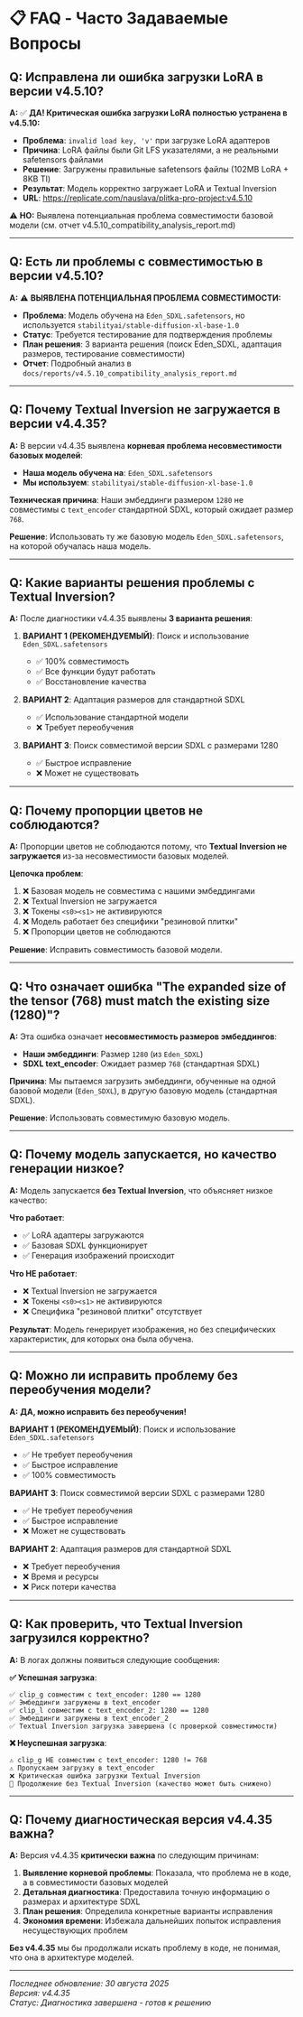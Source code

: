 # 📋 FAQ - Часто Задаваемые Вопросы

## **Q: Исправлена ли ошибка загрузки LoRA в версии v4.5.10?**

**A:** ✅ **ДА! Критическая ошибка загрузки LoRA полностью устранена в v4.5.10:**

- **Проблема**: `invalid load key, 'v'` при загрузке LoRA адаптеров
- **Причина**: LoRA файлы были Git LFS указателями, а не реальными safetensors файлами
- **Решение**: Загружены правильные safetensors файлы (102MB LoRA + 8KB TI)
- **Результат**: Модель корректно загружает LoRA и Textual Inversion
- **URL**: https://replicate.com/nauslava/plitka-pro-project:v4.5.10

⚠️ **НО:** Выявлена потенциальная проблема совместимости базовой модели (см. отчет v4.5.10_compatibility_analysis_report.md)

---

## **Q: Есть ли проблемы с совместимостью в версии v4.5.10?**

**A:** ⚠️ **ВЫЯВЛЕНА ПОТЕНЦИАЛЬНАЯ ПРОБЛЕМА СОВМЕСТИМОСТИ:**

- **Проблема**: Модель обучена на `Eden_SDXL.safetensors`, но используется `stabilityai/stable-diffusion-xl-base-1.0`
- **Статус**: Требуется тестирование для подтверждения проблемы
- **План решения**: 3 варианта решения (поиск Eden_SDXL, адаптация размеров, тестирование совместимости)
- **Отчет**: Подробный анализ в `docs/reports/v4.5.10_compatibility_analysis_report.md`

---

## **Q: Почему Textual Inversion не загружается в версии v4.4.35?**

**A:** В версии v4.4.35 выявлена **корневая проблема несовместимости базовых моделей**:

- **Наша модель обучена на**: `Eden_SDXL.safetensors`
- **Мы используем**: `stabilityai/stable-diffusion-xl-base-1.0`

**Техническая причина**: Наши эмбеддинги размером `1280` не совместимы с `text_encoder` стандартной SDXL, который ожидает размер `768`.

**Решение**: Использовать ту же базовую модель `Eden_SDXL.safetensors`, на которой обучалась наша модель.

---

## **Q: Какие варианты решения проблемы с Textual Inversion?**

**A:** После диагностики v4.4.35 выявлены **3 варианта решения**:

1. **ВАРИАНТ 1 (РЕКОМЕНДУЕМЫЙ)**: Поиск и использование `Eden_SDXL.safetensors`
   - ✅ 100% совместимость
   - ✅ Все функции будут работать
   - ✅ Восстановление качества

2. **ВАРИАНТ 2**: Адаптация размеров для стандартной SDXL
   - ✅ Использование стандартной модели
   - ❌ Требует переобучения

3. **ВАРИАНТ 3**: Поиск совместимой версии SDXL с размерами 1280
   - ✅ Быстрое исправление
   - ❌ Может не существовать

---

## **Q: Почему пропорции цветов не соблюдаются?**

**A:** Пропорции цветов не соблюдаются потому, что **Textual Inversion не загружается** из-за несовместимости базовых моделей.

**Цепочка проблем**:
1. ❌ Базовая модель не совместима с нашими эмбеддингами
2. ❌ Textual Inversion не загружается
3. ❌ Токены `<s0><s1>` не активируются
4. ❌ Модель работает без специфики "резиновой плитки"
5. ❌ Пропорции цветов не соблюдаются

**Решение**: Исправить совместимость базовой модели.

---

## **Q: Что означает ошибка "The expanded size of the tensor (768) must match the existing size (1280)"?**

**A:** Эта ошибка означает **несовместимость размеров эмбеддингов**:

- **Наши эмбеддинги**: Размер `1280` (из `Eden_SDXL`)
- **SDXL text_encoder**: Ожидает размер `768` (стандартная SDXL)

**Причина**: Мы пытаемся загрузить эмбеддинги, обученные на одной базовой модели (`Eden_SDXL`), в другую базовую модель (стандартная SDXL).

**Решение**: Использовать совместимую базовую модель.

---

## **Q: Почему модель запускается, но качество генерации низкое?**

**A:** Модель запускается **без Textual Inversion**, что объясняет низкое качество:

**Что работает**:
- ✅ LoRA адаптеры загружаются
- ✅ Базовая SDXL функционирует
- ✅ Генерация изображений происходит

**Что НЕ работает**:
- ❌ Textual Inversion не загружается
- ❌ Токены `<s0><s1>` не активируются
- ❌ Специфика "резиновой плитки" отсутствует

**Результат**: Модель генерирует изображения, но без специфических характеристик, для которых она была обучена.

---

## **Q: Можно ли исправить проблему без переобучения модели?**

**A:** **ДА, можно исправить без переобучения!**

**ВАРИАНТ 1 (РЕКОМЕНДУЕМЫЙ)**: Поиск и использование `Eden_SDXL.safetensors`
- ✅ Не требует переобучения
- ✅ Быстрое исправление
- ✅ 100% совместимость

**ВАРИАНТ 3**: Поиск совместимой версии SDXL с размерами 1280
- ✅ Не требует переобучения
- ✅ Быстрое исправление
- ❌ Может не существовать

**ВАРИАНТ 2**: Адаптация размеров для стандартной SDXL
- ❌ Требует переобучения
- ❌ Время и ресурсы
- ❌ Риск потери качества

---

## **Q: Как проверить, что Textual Inversion загрузился корректно?**

**A:** В логах должны появиться следующие сообщения:

**✅ Успешная загрузка**:
```
✅ clip_g совместим с text_encoder: 1280 == 1280
✅ Эмбеддинги загружены в text_encoder
✅ clip_l совместим с text_encoder_2: 1280 == 1280
✅ Эмбеддинги загружены в text_encoder_2
✅ Textual Inversion загрузка завершена (с проверкой совместимости)
```

**❌ Неуспешная загрузка**:
```
⚠️ clip_g НЕ совместим с text_encoder: 1280 != 768
⚠️ Пропускаем загрузку в text_encoder
❌ Критическая ошибка загрузки Textual Inversion
🔄 Продолжение без Textual Inversion (качество может быть снижено)
```

---

## **Q: Почему диагностическая версия v4.4.35 важна?**

**A:** Версия v4.4.35 **критически важна** по следующим причинам:

1. **Выявление корневой проблемы**: Показала, что проблема не в коде, а в совместимости базовых моделей
2. **Детальная диагностика**: Предоставила точную информацию о размерах и архитектуре SDXL
3. **План решения**: Определила конкретные варианты исправления
4. **Экономия времени**: Избежала дальнейших попыток исправления несуществующих проблем

**Без v4.4.35** мы бы продолжали искать проблему в коде, не понимая, что она в архитектуре моделей.

---

*Последнее обновление: 30 августа 2025*  
*Версия: v4.4.35*  
*Статус: Диагностика завершена - готов к решению*


